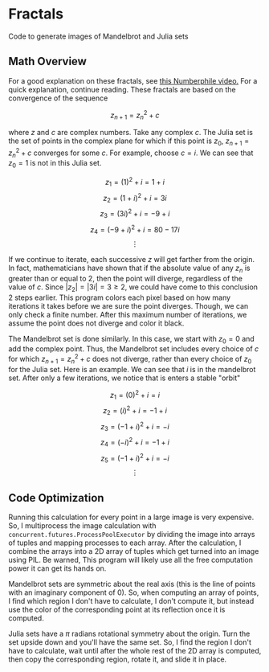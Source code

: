 # Fractals
Code to generate images of Mandelbrot and Julia sets

## Math Overview

For a good explanation on these fractals, see [this Numberphile video.](https://www.youtube.com/watch?v=FFftmWSzgmk) For a quick explanation, continue reading. These fractals are based on the convergence of the sequence

$$z_{n+1}=z_{n}^2+c$$

where $z$ and $c$ are complex numbers. Take any complex $c$. The Julia set is the set of points in the complex plane for which if this point is $z_0$, $z_{n+1}=z_{n}^2+c$ converges for some $c$. For example, choose $c = i$. We can see that $z_0=1$ is not in this Julia set.

$$z_1 = (1)^2 + i = 1 + i$$
$$z_2 = (1+i)^2 + i = 3i$$
$$z_3 = (3i)^2 + i = -9 + i$$
$$z_4 = (-9 + i)^2 + i = 80-17i$$
$$\vdots$$

If we continue to iterate, each successive $z$ will get farther from the origin. In fact, mathematicians have shown that if the absolute value of any $z_n$ is greater than or equal to $2$, then the point will diverge, regardless of the value of $c$. Since $|z_2| = |3i| = 3 \geq 2$, we could have come to this conclusion 2 steps earlier. This program colors each pixel based on how many iterations it takes before we are sure the point diverges. Though, we can only check a finite number. After this maximum number of iterations, we assume the point does not diverge and color it black.

The Mandelbrot set is done similarly. In this case, we start with $z_0 = 0$ and add the complex point. Thus, the Mandelbrot set includes every choice of $c$ for which $z_{n+1}=z_{n}^2+c$ does not diverge, rather than every choice of $z_0$ for the Julia set. Here is an example. We can see that $i$ is in the mandelbrot set. After only a few iterations, we notice that is enters a stable "orbit"

$$z_1 = (0)^2 + i = i$$
$$z_2 = (i)^2 + i = -1 + i$$
$$z_3 = (-1+i)^2 + i = -i$$
$$z_4 = (-i)^2 + i = -1 +i$$
$$z_5 = (-1+i)^2 + i = -i$$
$$\vdots$$

## Code Optimization

Running this calculation for every point in a large image is very expensive. So, I multiprocess the image calculation with `concurrent.futures.ProcessPoolExecutor` by dividing the image into arrays of tuples and mapping processes to each array. After the calculation, I combine the arrays into a 2D array of tuples which get turned into an image using PIL. Be warned, This program will likely use all the free computation power it can get its hands on.

Mandelbrot sets are symmetric about the real axis (this is the line of points with an imaginary component of 0). So, when computing an array of points, I find which region I don't have to calculate, I don't compute it, but instead use the color of the corresponding point at its reflection once it is computed.

Julia sets have a $\pi$ radians rotational symmetry about the origin. Turn the set upside down and you'll have the same set. So, I find the region I don't have to calculate, wait until after the whole rest of the 2D array is computed, then copy the corresponding region, rotate it, and slide it in place.
